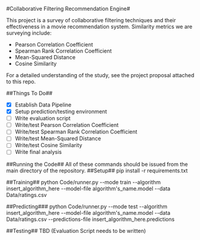 #Collaborative Filtering Recommendation Engine#

This project is a survey of collaborative filtering techniques and their effectiveness in a movie recommendation system. Similarity metrics we are surveying include:
* Pearson Correlation Coefficient
* Spearman Rank Correlation Coefficient
* Mean-Squared Distance
* Cosine Similarity

For a detailed understanding of the study, see the project proposal attached to this repo.

##Things To Do##
- [x] Establish Data Pipeline
- [x] Setup prediction/testing environment
- [ ] Write evaluation script
- [ ] Write/test Pearson Correlation Coefficient
- [ ] Write/test Spearman Rank Correlation Coefficient
- [ ] Write/test Mean-Squared Distance
- [ ] Write/test Cosine Similarity
- [ ] Write final analysis

##Running the Code##
All of these commands should be issued from the main directory of the repository.
##Setup##
pip install -r requirements.txt

##Training##
python Code/runner.py --mode train --algorithm insert_algorithm_here --model-file algorithm's_name.model --data Data/ratings.csv

##Predicting###
python Code/runner.py --mode test --algorithm insert_algorithm_here --model-file algorithm's_name.model --data Data/ratings.csv --predictions-file insert_algorithm_here.predictions

##Testing##
TBD (Evaluation Script needs to be written)

